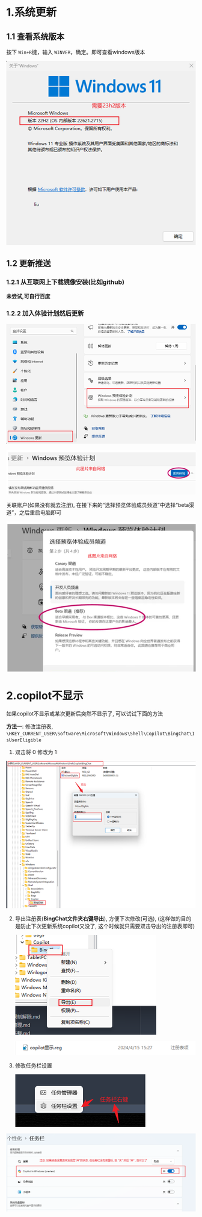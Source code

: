 # 1.系统更新

## 1.1 查看系统版本

按下 `Win+R`键，输入 `WINVER`，确定。即可查看windows版本

![1700293176307](image/1.copilot/1700293176307.png)

## 1.2 更新推送

### 1.2.1 从互联网上下载镜像安装(比如github)

**未尝试,可自行百度**

### 1.2.2 加入体验计划然后更新

![1700293328121](image/1.copilot/1700293328121.png)

![1700293468925](image/1.copilot/1700293468925.png)

关联账户(如果没有就去注册), 在接下来的“选择预览体验成员频道”中选择“beta渠道”，之后重启电脑即可

![1700293559295](image/1.copilot/1700293559295.png)

# 2.copilot不显示

如果copilot不显示或某次更新后突然不显示了, 可以试试下面的方法

**方法一**: 修改注册表, `\HKEY_CURRENT_USER\Software\Microsoft\Windows\Shell\Copilot\BingChat\IsUserEligible`

1. 双击将 0 修改为 1

![1713166312931](image/1.copilot/1713166312931.png)

2. 导出注册表(**BingChat文件夹右键导出**), 方便下次修改(可选),   (这样做的目的是防止下次更新系统copilot又没了, 这个时候就只需要双击导出的注册表即可)

   ![1713166517540](image/1.copilot/1713166517540.png)

   ![1713166490620](image/1.copilot/1713166490620.png)
3. 修改任务栏设置

   ![1713166596924](image/1.copilot/1713166596924.png)

![1713166789813](image/1.copilot/1713166789813.png)
